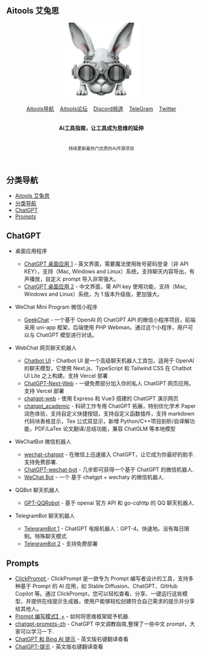 ## Aitools 艾兔思

<div align="center">
    <img width="200" height="200" src="media/aitools-logo-favicon.svg">
</div>

<p align="center">
	<a href="https://www.aitools.chat/">Aitools导航</a>&nbsp;&nbsp;&nbsp;
	<a href="https://bbs.aitools.chat/">Aitools论坛</a>&nbsp;&nbsp;&nbsp;
	<a href="https://discord.gg/JKcJHvJqEG">Discord频道</a>&nbsp;&nbsp;&nbsp;
	<a href="https://t.me/AitoolsChats">TeleGram</a>&nbsp;&nbsp;&nbsp;
	<a href="https://twitter.com/kongdaofu16">Twitter</a>
</p>

<br>

<div align="center">
	<b>Ai工具指南，让工具成为思维的延伸</b>
</div>

<br>

<p align="center">
	<sub>持续更新最热门优质的Ai开源项目</sub>
</p>
<br>

## 分类导航

- [Aitools 艾兔思](#aitools-艾兔思)
- [分类导航](#分类导航)
- [ChatGPT](#chatgpt)
- [Prompts](#prompts)

## ChatGPT

- 桌面应用程序
  - [ChatGPT 桌面应用 1](https://github.com/lencx/ChatGPT) - 英文界面，需要魔法使用账号密码登录（非 API KEY），支持（Mac, Windows and Linux）系统，支持聊天内容导出，有声播放，自定义 prompt 导入非常强大。
  - [ChatGPT 桌面应用 2](https://github.com/lencx/nofwl) - 中文界面，需 API key 使用功能，支持（Mac, Windows and Linux）系统，为 1 版本升级版，更加强大。
- WeChat Mini Program 微信小程序

  - [GeekChat](https://github.com/inccleo/GeekChat) - 一个基于 OpenAI 的 ChatGPT API 的微信小程序项目，前端采用 uni-app 框架，后端使用 PHP Webman。通过这个小程序，用户可以与 ChatGPT 模型进行对话。

- WebChat 网页聊天机器人
  - [Chatbot UI](https://github.com/mckaywrigley/chatbot-ui) - Chatbot UI 是一个高级聊天机器人工具包，适用于 OpenAI 的聊天模型，它使用 Next.js、TypeScript 和 Tailwind CSS 在 Chatbot UI Lite 之上构建。支持 Vercel 部署
  - [ChatGPT-Next-Web](https://github.com/Yidadaa/ChatGPT-Next-Web) - 一键免费部分加入你的私人 ChatGPT 网页应用。支持 Vercel 部署
  - [chatgpt-web](https://github.com/Chanzhaoyu/chatgpt-webe) - 使用 Express 和 Vue3 搭建的 ChatGPT 演示网页
  - [chatgpt_academic](https://github.com/binary-husky/chatgpt_academic) - 科研工作专用 ChatGPT 拓展，特别优化学术 Paper 润色体验，支持自定义快捷按钮，支持自定义函数插件，支持 markdown 代码块表格显示，Tex 公式双显示，新增 Python/C++项目剖析/自译解功能，PDF/LaTex 论文翻译/总结功能，兼容 ChatGLM 等本地模型
- WeChatBot 微信机器人
  - [wechat-chatgpt](https://github.com/fuergaosi233/wechat-chatgpt) - 在微信上迅速接入 ChatGPT，让它成为你最好的助手.支持免费部署.
  - [ChatGPT-wechat-bot](https://github.com/AutumnWhj/ChatGPT-wechat-bot) - 几步即可获得一个基于 ChatGPT 的微信机器人.
  - [WeChat Bot](https://github.com/wangrongding/wechat-bot) - 一个 基于 chatgpt + wechaty 的微信机器人.
- QQBot 聊天机器人

  - [GPT-QQRobot](https://github.com/PairZhu/GPT-QQRobot) - 基于 openai 官方 API 和 go-cqhttp 的 QQ 聊天机器人.

- TelegramBot 聊天机器人
  - [TelegramBot 1](https://github.com/karfly/chatgpt_telegram_bot) - ChatGPT 电报机器人：GPT-4。快速地。没有每日限制。特殊聊天模式.
  - [TelegramBot 2](https://github.com/TBXark/ChatGPT-Telegram-Workers) - 支持免费部署

## Prompts

- [ClickPrompt ](https://github.com/addyosmani/critical-path-css-tools#readme) - ClickPrompt 是一款专为 Prompt 编写者设计的工具，支持多种基于 Prompt 的 AI 应用，如 Stable Diffusion、ChatGPT、GitHub Copilot 等。通过 ClickPrompt，您可以轻松查看、分享、一键运行这些模型，并提供在线提示生成器，使用户能够轻松创建符合自己需求的提示并分享给其他人。
- [Prompt 编写模式】=](https://github.com/prompt-engineering/prompt-patterns) - 如何将思维框架赋予机器.
- [chatgpt-prompts-zh](https://github.com/PlexPt/awesome-chatgpt-prompts-zh) - ChatGPT 中文调教指南,整理了一些中文 prompt，大家可以学习一下.
- [ChatGPT 和 Bing AI 提示](https://github.com/yokoffing/ChatGPT-Prompts) - 英文版右键翻译查看
- [ChatGPT-提示](https://github.com/PrathamKumar14/ChatGPT-Prompts) - 英文版右键翻译查看
